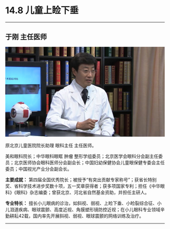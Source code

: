 # 14.8 儿童上睑下垂

---

## 于刚 主任医师

![1683872004987](image/c14_008/1683872004987.png)

原北京儿童医院院长助理 眼科主任 主任医师。

美和眼科院长；中华眼科眼眶 肿瘤 整形学组委员；北京医学会眼科分会副主任委员；北京医师协会眼科医师分会副会长；中国妇幼保健协会儿童眼保健专委会主任委员；中国视光产业分会副会长。


**主要成就：** 第四届全国优秀院长；被授予“有突出贡献专家称号”；获省长特别奖、省科学技术进步奖数十项，五一奖章获得者；获多项国家专利；担任《中华眼科》《眼科》杂志编委；曾获北京、河北省自然基金资助，并担任主研人。


**专业特长：** 擅长小儿眼病的诊治，如斜视、弱视、上睑下垂、小睑裂综合征、小儿泪道疾病、眼球震颤、高度近视、角膜塑形镜防控近视；在小儿眼科专业领域辛勤耕耘42载，国内率先开展斜视、弱视、眼球震颤的网络训练及治疗。

---
